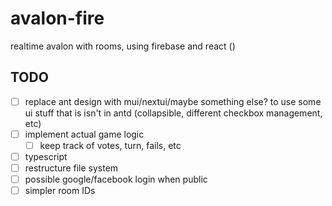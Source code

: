 # avalon-fire

realtime avalon with rooms, using firebase and react ()

## TODO

-   [ ] replace ant design with mui/nextui/maybe something else? to use some ui stuff that is isn't in antd (collapsible, different checkbox management, etc)
-   [ ] implement actual game logic
    -   [ ] keep track of votes, turn, fails, etc
-   [ ] typescript
-   [ ] restructure file system
-   [ ] possible google/facebook login when public
-   [ ] simpler room IDs
